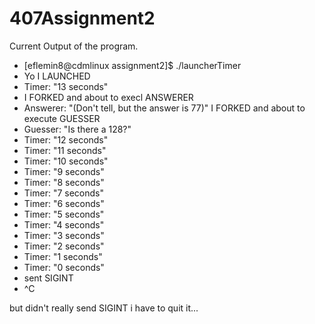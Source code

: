 # 407Assignment2

Current Output of the program.

+  [eflemin8@cdmlinux assignment2]$ ./launcherTimer 
+  Yo I LAUNCHED
+  Timer: "13 seconds"
+  I FORKED and about to execl ANSWERER
+  Answerer: "(Don't tell, but the answer is 77)"
I FORKED and about to execute GUESSER
+  Guesser: "Is there a 128?"
+  Timer: "12 seconds"
+  Timer: "11 seconds"
+  Timer: "10 seconds"
+  Timer: "9 seconds"
+  Timer: "8 seconds"
+  Timer: "7 seconds"
+  Timer: "6 seconds"
+  Timer: "5 seconds"
+  Timer: "4 seconds"
+  Timer: "3 seconds"
+  Timer: "2 seconds"
+  Timer: "1 seconds"
+  Timer: "0 seconds"
+  sent SIGINT
+  ^C

but didn't really send SIGINT i have to quit it...
